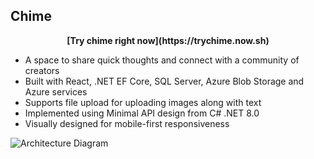 ## Chime

<div align="center">
<b>[Try chime right now](https://trychime.now.sh)</b>
</div>

- A space to share quick thoughts and connect with a community of creators
- Built with React, .NET EF Core, SQL Server, Azure Blob Storage and Azure services
- Supports file upload for uploading images along with text
- Implemented using Minimal API design from C# .NET 8.0
- Visually designed for mobile-first responsiveness

![Architecture Diagram](https://mermaid.ink/img/pako:eNpVkk1PwzAMhv-KZSROZSr7yNYekLp1G0iAgMGFdocsNRDRNlWTIsa6_076MSRySWw_dt44PqBQCaGP7yUvPiDOwa4geiIuDKxKlRvKky1cXFzVwcMNCJ6muoZ5tDiDwf3yGeZcfDZElzhvwZAbDoEQpC26iIKfqiTYPN5CE9hxTf_oeaVlblG4Ve9S1BD2CYtUVae6QUtuDDdSQKA1GVs57GLLaC3NdbWDJyqUlkaV-07vQmWZNDWsTkAgjFS57muu-ttlmsA5PJO26Drq7AdZUGpV9ei6exYVqdqDUdAK_BMQduKo_CIIiqKG6-hFU6m36GBGZcZlYvt7aOAYzQdlFKNvjwm98So1Mcb50aK8MmqzzwX6pqzIwapIuKFQcvszGfpvPNXWW_D8VansBFkT_QN-o385HA3GM-banXnecOoOHdw3bjYYDdmEeTNmA-PZ-OjgT1vBHTDmeu50wthkPB15o5mDlDQNvOtGop2Mk5BlG-l1HH8B2ASxrQ?type=png)
